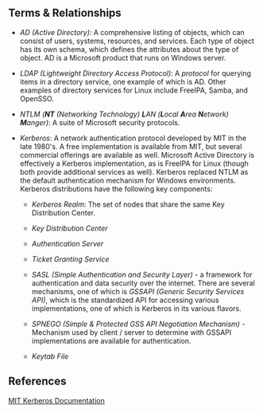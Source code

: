 ## Terms & Relationships

- _AD (Active Directory)_: A comprehensive listing of objects, which can consist of users, systems, resources, and services.  Each type of object has its own schema, which defines the attributes about the type of object. AD is a Microsoft product that runs on Windows server.

- _LDAP (Lightweight Directory Access Protocol)_: A _protocol_ for querying items in a directory service, one example of which is AD.  Other examples of directory services for Linux include FreeIPA, Samba, and OpenSSO.

- _NTLM (**NT** (Networking Technology) **L**AN (**L**ocal **A**rea **N**etwork) **M**anger)_: A suite of Microsoft security protocols.

- _Kerberos_: A network authentication protocol developed by MIT in the late 1980's.  A free implementation is available from MIT, but several commercial offerings are available as well. Microsoft  Active Directory is effectively a Kerberos implementation, as is FreeIPA for Linux (though both provide additional services as well).  Kerberos replaced NTLM as the default authentication mechanism for Windows environments.  
Kerberos distributions have the following key components:
  - _Kerberos Realm_: The set of nodes that share the same Key Distribution Center.
  - _Key Distribution Center_
  - _Authentication Server_
  - _Ticket Granting Service_


  - _SASL (Simple Authentication and Security Layer)_ - a framework for authentication and data security over the internet.  There are several mechanisms, one of which is _GSSAPI (Generic Security Services API)_, which is the standardized API for accessing various implementations, one of which is Kerberos in its various flavors.

  - _SPNEGO (Simple & Protected GSS API Negotiation Mechanism)_ - Mechanism used by client / server to determine with GSSAPI implementations are available for authentication.

  - _Keytab File_


## References

[MIT Kerberos Documentation](https://web.mit.edu/kerberos/krb5-1.15/doc/index.html)
